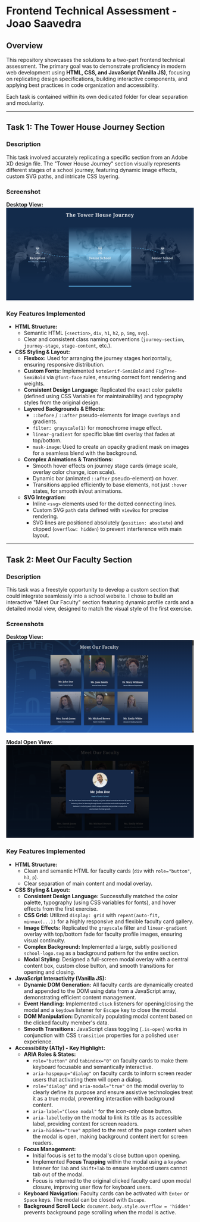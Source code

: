 # Frontend Technical Assessment - Joao Saavedra

## Overview

This repository showcases the solutions to a two-part frontend technical assessment. The primary goal was to demonstrate proficiency in modern web development using **HTML, CSS, and JavaScript (Vanilla JS)**, focusing on replicating design specifications, building interactive components, and applying best practices in code organization and accessibility.

Each task is contained within its own dedicated folder for clear separation and modularity.

---

## Task 1: The Tower House Journey Section

### Description

This task involved accurately replicating a specific section from an Adobe XD design file. The "Tower House Journey" section visually represents different stages of a school journey, featuring dynamic image effects, custom SVG paths, and intricate CSS layering.

### Screenshot

**Desktop View:**
![Screenshot of Journey Section Desktop](screenshots/task1.png)

### Key Features Implemented

- **HTML Structure:**
  - Semantic HTML (`<section>`, `div`, `h1`, `h2`, `p`, `img`, `svg`).
  - Clear and consistent class naming conventions (`journey-section`, `journey-stage`, `stage-content`, etc.).
- **CSS Styling & Layout:**
  - **Flexbox:** Used for arranging the journey stages horizontally, ensuring responsive distribution.
  - **Custom Fonts:** Implemented `NotoSerif-SemiBold` and `FigTree-SemiBold` via `@font-face` rules, ensuring correct font rendering and weights.
  - **Consistent Design Language:** Replicated the exact color palette (defined using CSS Variables for maintainability) and typography styles from the original design.
  - **Layered Backgrounds & Effects:**
    - `::before` / `::after` pseudo-elements for image overlays and gradients.
    - `filter: grayscale(1)` for monochrome image effect.
    - `linear-gradient` for specific blue tint overlay that fades at top/bottom.
    - `mask-image`: Used to create an opacity gradient mask on images for a seamless blend with the background.
  - **Complex Animations & Transitions:**
    - Smooth hover effects on journey stage cards (image scale, overlay color change, icon scale).
    - Dynamic bar (animated `::after` pseudo-element) on hover.
    - Transitions applied efficiently to base elements, not just `:hover` states, for smooth in/out animations.
  - **SVG Integration:**
    - Inline `<svg>` elements used for the dotted connecting lines.
    - Custom SVG `path` data defined with `viewBox` for precise rendering.
    - SVG lines are positioned absolutely (`position: absolute`) and clipped (`overflow: hidden`) to prevent interference with main layout.

---

## Task 2: Meet Our Faculty Section

### Description

This task was a freestyle opportunity to develop a custom section that could integrate seamlessly into a school website. I chose to build an interactive "Meet Our Faculty" section featuring dynamic profile cards and a detailed modal view, designed to match the visual style of the first exercise.

### Screenshots

**Desktop View:**
![Screenshot of Faculty Section Desktop](screenshots/task2.png)

**Modal Open View:**
![Screenshot of Faculty Section Modal Open](screenshots/task2_1.png)

### Key Features Implemented

- **HTML Structure:**
  - Clean and semantic HTML for faculty cards (`div` with `role="button"`, `h3`, `p`).
  - Clear separation of main content and modal overlay.
- **CSS Styling & Layout:**
  - **Consistent Design Language:** Successfully matched the color palette, typography (using CSS variables for fonts), and hover effects from the first exercise.
  - **CSS Grid:** Utilized `display: grid` with `repeat(auto-fit, minmax(...))` for a highly responsive and flexible faculty card gallery.
  - **Image Effects:** Replicated the `grayscale` filter and `linear-gradient` overlay with top/bottom fade for faculty profile images, ensuring visual continuity.
  - **Complex Background:** Implemented a large, subtly positioned `school-logo.svg` as a background pattern for the entire section.
  - **Modal Styling:** Designed a full-screen modal overlay with a central content box, custom close button, and smooth transitions for opening and closing.
- **JavaScript Interactivity (Vanilla JS):**
  - **Dynamic DOM Generation:** All faculty cards are dynamically created and appended to the DOM using data from a JavaScript array, demonstrating efficient content management.
  - **Event Handling:** Implemented `click` listeners for opening/closing the modal and a `keydown` listener for `Escape` key to close the modal.
  - **DOM Manipulation:** Dynamically populating modal content based on the clicked faculty member's data.
  - **Smooth Transitions:** JavaScript class toggling (`.is-open`) works in conjunction with CSS `transition` properties for a polished user experience.
- **Accessibility (A11y) - Key Highlight:**
  - **ARIA Roles & States:**
    - `role="button"` and `tabindex="0"` on faculty cards to make them keyboard focusable and semantically interactive.
    - `aria-haspopup="dialog"` on faculty cards to inform screen reader users that activating them will open a dialog.
    - `role="dialog"` and `aria-modal="true"` on the modal overlay to clearly define its purpose and ensure assistive technologies treat it as a true modal, preventing interaction with background content.
    - `aria-label="Close modal"` for the icon-only close button.
    - `aria-labelledby` on the modal to link its title as its accessible label, providing context for screen readers.
    - `aria-hidden="true"` applied to the rest of the page content when the modal is open, making background content inert for screen readers.
  - **Focus Management:**
    - Initial focus is set to the modal's close button upon opening.
    - Implemented **Focus Trapping** within the modal using a `keydown` listener for `Tab` and `Shift+Tab` to ensure keyboard users cannot tab out of the modal.
    - Focus is returned to the original clicked faculty card upon modal closure, improving user flow for keyboard users.
  - **Keyboard Navigation:** Faculty cards can be activated with `Enter` or `Space` keys. The modal can be closed with `Escape`.
  - **Background Scroll Lock:** `document.body.style.overflow = 'hidden'` prevents background page scrolling when the modal is active.
